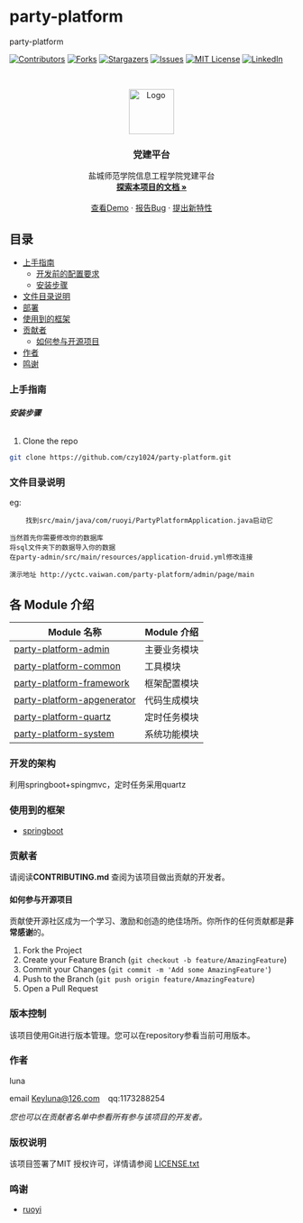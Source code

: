 

# party-platform

party-platform

<!-- PROJECT SHIELDS -->

[![Contributors][contributors-shield]][contributors-url]
[![Forks][forks-shield]][forks-url]
[![Stargazers][stars-shield]][stars-url]
[![Issues][issues-shield]][issues-url]
[![MIT License][license-shield]][license-url]
[![LinkedIn][linkedin-shield]][linkedin-url]

<!-- PROJECT LOGO -->
<br />

<p align="center">
  <a href="https://github.com/czy1024/party-platform/">
    <img src="https://tva1.sinaimg.cn/large/0081Kckwgy1glt8cw6atpj30fa0faaa1.jpg" alt="Logo" width="80" height="80">
  </a>

  <h3 align="center">党建平台</h3>
  <p align="center">
    盐城师范学院信息工程学院党建平台
    <br />
    <a href="https://czy1024.github.io/party-platform"><strong>探索本项目的文档 »</strong></a>
    <br />
    <br />
    <a href="http://yctc.vaiwan.com/party-platform/admin/page/main">查看Demo</a>
    ·
    <a href="">报告Bug</a>
    ·
    <a href="https://github.com/czy1024/party-platform/issues">提出新特性</a>
  </p>

</p>



## 目录

- [上手指南](#上手指南)
  - [开发前的配置要求](#开发前的配置要求)
  - [安装步骤](#安装步骤)
- [文件目录说明](#文件目录说明)
- [部署](#部署)
- [使用到的框架](#使用到的框架)
- [贡献者](#贡献者)
  - [如何参与开源项目](#如何参与开源项目)
- [作者](#作者)
- [鸣谢](#鸣谢)

### 上手指南


###### **安装步骤**

1. Clone the repo

```sh
git clone https://github.com/czy1024/party-platform.git
```

### 文件目录说明
eg:

```
    找到src/main/java/com/ruoyi/PartyPlatformApplication.java启动它        
```
    当然首先你需要修改你的数据库
    将sql文件夹下的数据导入你的数据
    在party-admin/src/main/resources/application-druid.yml修改连接
    
    演示地址 http://yctc.vaiwan.com/party-platform/admin/page/main
## 各 Module 介绍

| Module 名称                              | Module 介绍  |
| ---------------------------------------- | ------------ |
| [party-platform-admin](./party-platform-admin)             | 主要业务模块 |
| [party-platform-common](./party-platform-common)           | 工具模块     |
| [party-platform-framework](./party-platform-framework)     | 框架配置模块 |
| [party-platform-apgenerator](./party-platform-apgenerator) | 代码生成模块 |
| [party-platform-quartz](./party-platform-quartz)           | 定时任务模块 |
| [party-platform-system](./party-platform-system)           | 系统功能模块 |



### 开发的架构 

利用springboot+spingmvc，定时任务采用quartz


### 使用到的框架

- [springboot](https://spring.io/)

### 贡献者

请阅读**CONTRIBUTING.md** 查阅为该项目做出贡献的开发者。

#### 如何参与开源项目

贡献使开源社区成为一个学习、激励和创造的绝佳场所。你所作的任何贡献都是**非常感谢**的。


1. Fork the Project
2. Create your Feature Branch (`git checkout -b feature/AmazingFeature`)
3. Commit your Changes (`git commit -m 'Add some AmazingFeature'`)
4. Push to the Branch (`git push origin feature/AmazingFeature`)
5. Open a Pull Request



### 版本控制

该项目使用Git进行版本管理。您可以在repository参看当前可用版本。

### 作者

luna

email Keyluna@126.com  &ensp; qq:1173288254

 *您也可以在贡献者名单中参看所有参与该项目的开发者。*

### 版权说明

该项目签署了MIT 授权许可，详情请参阅 [LICENSE.txt](https://github.com/czy1024/party-platform/blob/master/LICENSE)

### 鸣谢[]()


- [ruoyi](https://www.ruoyi.vip/)



<!-- links -->
[your-project-path]:czy1024/party-platform
[contributors-shield]: https://img.shields.io/github/contributors/czy1024/party-platform.svg?style=flat-square
[contributors-url]: https://github.com/czy1024/party-platform/graphs/contributors
[forks-shield]: https://img.shields.io/github/forks/czy1024/party-platform.svg?style=flat-square
[forks-url]: https://github.com/czy1024/party-platform/network/members
[stars-shield]: https://img.shields.io/github/stars/czy1024/party-platform.svg?style=flat-square
[stars-url]: https://github.com/czy1024/party-platform/stargazers
[issues-shield]: https://img.shields.io/github/issues/czy1024/party-platform.svg?style=flat-square
[issues-url]: https://img.shields.io/github/issues/czy1024/party-platform.svg
[license-shield]: https://img.shields.io/github/license/czy1024/party-platform.svg?style=flat-square
[license-url]: https://github.com/czy1024/party-platform/blob/master/LICENSE.txt
[linkedin-shield]: https://img.shields.io/badge/-LinkedIn-black.svg?style=flat-square&logo=linkedin&colorB=555
[linkedin-url]: https://linkedin.com/in/party-platform




